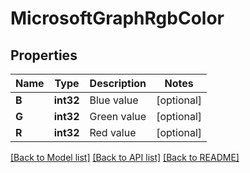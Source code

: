 # MicrosoftGraphRgbColor

## Properties

Name | Type | Description | Notes
------------ | ------------- | ------------- | -------------
**B** | **int32** | Blue value | [optional] 
**G** | **int32** | Green value | [optional] 
**R** | **int32** | Red value | [optional] 

[[Back to Model list]](../README.md#documentation-for-models) [[Back to API list]](../README.md#documentation-for-api-endpoints) [[Back to README]](../README.md)


